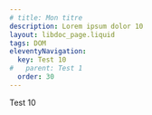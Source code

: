 ```yaml
---
# title: Mon titre
description: Lorem ipsum dolor 10
layout: libdoc_page.liquid
tags: DOM
eleventyNavigation:
  key: Test 10
#   parent: Test 1
  order: 30
---
```

Test 10